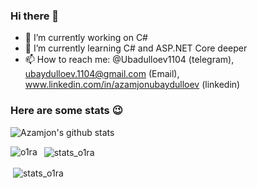 ### Hi there 👋

- 🔭 I’m currently working on C# 
- 🌱 I’m currently learning C# and ASP.NET Core deeper 
- 📫 How to reach me: @Ubadulloev1104 (telegram),  ubaydulloev.1104@gmail.com (Email), www.linkedin.com/in/azamjonubaydulloev (linkedin)

### Here are some stats :wink:
![Azamjon's github stats](https://github-readme-stats.vercel.app/api?username=Ubaydulloev1104&show_icons=true&theme=radical)
<p><img align="left" src="http://github-profile-summary-cards.vercel.app/api/cards/repos-per-language?username=Ubaydulloev1104&theme=default" alt="o1ra" /></p>

<p>&nbsp; <img align="center" src="http://github-profile-summary-cards.vercel.app/api/cards/stats?username=Ubaydulloev1104&theme=github" alt="stats_o1ra" /></p>

<p>&nbsp;<img align="center" src="http://github-profile-summary-cards.vercel.app/api/cards/profile-details?username=Ubaydulloev1104&theme=default" alt="stats_o1ra"/></p>&nbsp;


